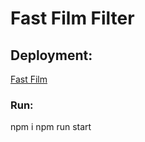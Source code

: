 # Fast Film Filter

## Deployment: 
[Fast Film](https://geekcoldhand.github.io/FastFilm/)

### Run:
npm i
npm run start


